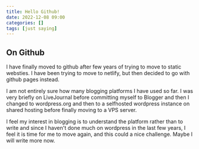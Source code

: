 ```yaml
---
title: Hello Github!
date: 2022-12-08 09:00
categories: []
tags: [just saying]
---
```


## On Github

I have finally moved to github after few years of trying to move to static websties. I have been trying to move to netlify, but then decided to go with github pages instead.

I am not entirely sure how many blogging platforms I have used so far. I was very briefly on LiveJournal before committing myself to Blogger and then I changed to wordpress.org and then to a selfhosted wordpress instance on shared hosting before finally moving to a VPS server.

I feel my interest in blogging is to understand the platform rather than to write and since I haven't done much on wordpress in the last few years, I feel it is time for me to move again, and this could a nice challenge. Maybe I will write more now.